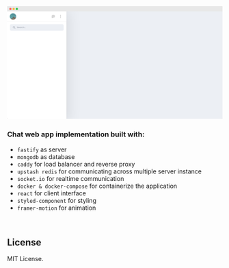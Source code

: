 
![](screenshot/ss.png)

### Chat web app implementation built with:
- `fastify` as server
- `mongodb` as database
- `caddy` for load balancer and reverse proxy
- `upstash redis` for communicating across multiple server instance
- `socket.io` for realtime communication 
- `docker & docker-compose` for containerize the application
- `react` for client interface
- `styled-component` for styling
- `framer-motion` for animation

<br>

## License

MIT License.
